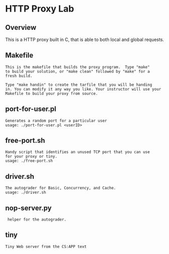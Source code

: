 # HTTP Proxy Lab

## Overview
This is a HTTP proxy built in C, that is able to both local and global requests. 

## Makefile
    This is the makefile that builds the proxy program.  Type "make"
    to build your solution, or "make clean" followed by "make" for a
    fresh build. 

    Type "make handin" to create the tarfile that you will be handing
    in. You can modify it any way you like. Your instructor will use your
    Makefile to build your proxy from source.

## port-for-user.pl
    Generates a random port for a particular user
    usage: ./port-for-user.pl <userID>

## free-port.sh
    Handy script that identifies an unused TCP port that you can use
    for your proxy or tiny. 
    usage: ./free-port.sh

## driver.sh
    The autograder for Basic, Concurrency, and Cache.        
    usage: ./driver.sh

## nop-server.py
     helper for the autograder.         

## tiny
    Tiny Web server from the CS:APP text
